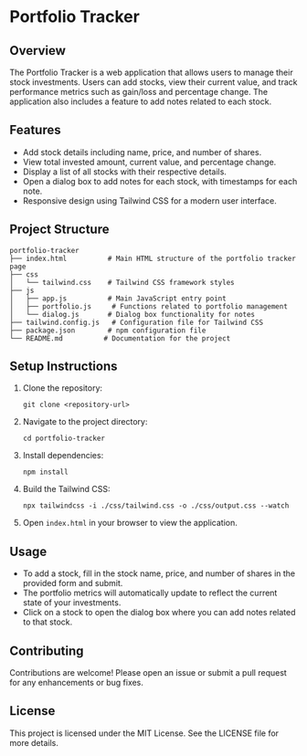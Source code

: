 # Portfolio Tracker

## Overview
The Portfolio Tracker is a web application that allows users to manage their stock investments. Users can add stocks, view their current value, and track performance metrics such as gain/loss and percentage change. The application also includes a feature to add notes related to each stock.

## Features
- Add stock details including name, price, and number of shares.
- View total invested amount, current value, and percentage change.
- Display a list of all stocks with their respective details.
- Open a dialog box to add notes for each stock, with timestamps for each note.
- Responsive design using Tailwind CSS for a modern user interface.

## Project Structure
```
portfolio-tracker
├── index.html          # Main HTML structure of the portfolio tracker page
├── css
│   └── tailwind.css    # Tailwind CSS framework styles
├── js
│   ├── app.js          # Main JavaScript entry point
│   ├── portfolio.js     # Functions related to portfolio management
│   └── dialog.js       # Dialog box functionality for notes
├── tailwind.config.js   # Configuration file for Tailwind CSS
├── package.json        # npm configuration file
└── README.md          # Documentation for the project
```

## Setup Instructions
1. Clone the repository:
   ```
   git clone <repository-url>
   ```
2. Navigate to the project directory:
   ```
   cd portfolio-tracker
   ```
3. Install dependencies:
   ```
   npm install
   ```
4. Build the Tailwind CSS:
   ```
   npx tailwindcss -i ./css/tailwind.css -o ./css/output.css --watch
   ```
5. Open `index.html` in your browser to view the application.

## Usage
- To add a stock, fill in the stock name, price, and number of shares in the provided form and submit.
- The portfolio metrics will automatically update to reflect the current state of your investments.
- Click on a stock to open the dialog box where you can add notes related to that stock.

## Contributing
Contributions are welcome! Please open an issue or submit a pull request for any enhancements or bug fixes.

## License
This project is licensed under the MIT License. See the LICENSE file for more details.